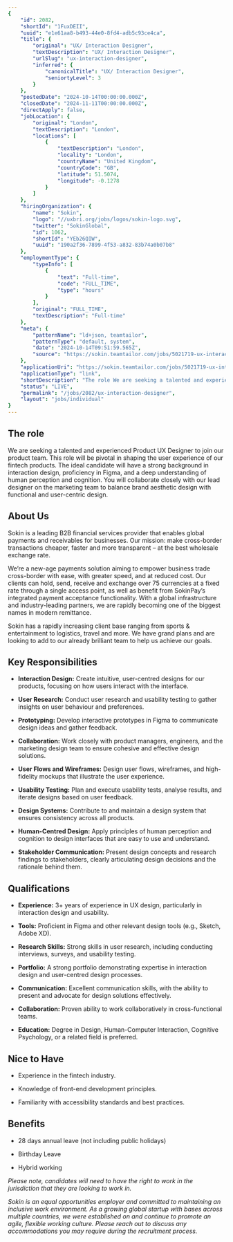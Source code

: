 ```yaml
---
{
	"id": 2082,
	"shortId": "1FuxDEII",
	"uuid": "e1e61aa8-b493-44e0-8fd4-adb5c93ce4ca",
	"title": {
		"original": "UX/ Interaction Designer",
		"textDescription": "UX/ Interaction Designer",
		"urlSlug": "ux-interaction-designer",
		"inferred": {
			"canonicalTitle": "UX/ Interaction Designer",
			"seniortyLevel": 3
		}
	},
	"postedDate": "2024-10-14T00:00:00.000Z",
	"closedDate": "2024-11-11T00:00:00.000Z",
	"directApply": false,
	"jobLocation": {
		"original": "London",
		"textDescription": "London",
		"locations": [
			{
				"textDescription": "London",
				"locality": "London",
				"countryName": "United Kingdom",
				"countryCode": "GB",
				"latitude": 51.5074,
				"longitude": -0.1278
			}
		]
	},
	"hiringOrganization": {
		"name": "Sokin",
		"logo": "//uxbri.org/jobs/logos/sokin-logo.svg",
		"twitter": "SokinGlobal",
		"id": 1062,
		"shortId": "YEb26QIW",
		"uuid": "190a2f36-7899-4f53-a832-83b74a0b07b8"
	},
	"employmentType": {
		"typeInfo": [
			{
				"text": "Full-time",
				"code": "FULL_TIME",
				"type": "hours"
			}
		],
		"original": "FULL_TIME",
		"textDescription": "Full-time"
	},
	"meta": {
		"patternName": "ld+json, teamtailor",
		"patternType": "default, system",
		"date": "2024-10-14T09:51:59.565Z",
		"source": "https://sokin.teamtailor.com/jobs/5021719-ux-interaction-designer?ittk=4YMDFGGGGZ"
	},
	"applicationUri": "https://sokin.teamtailor.com/jobs/5021719-ux-interaction-designer?ittk=4YMDFGGGGZ",
	"applicationType": "link",
	"shortDescription": "The role We are seeking a talented and experienced Product UX Designer to join our product team. This role will be pivotal in shaping the user experience of our fintech products. The ideal candidate",
	"status": "LIVE",
	"permalink": "/jobs/2082/ux-interaction-designer",
	"layout": "jobs/individual"
}
---
```

<h2>The role</h2><p>We are seeking a talented and experienced Product UX Designer to join our product team. This role will be pivotal in shaping the user experience of our fintech products. The ideal candidate will have a strong background in interaction design, proficiency in Figma, and a deep understanding of human perception and cognition. You will collaborate closely with our lead designer on the marketing team to balance brand aesthetic design with functional and user-centric design.</p><h2>About Us</h2><p>Sokin is a leading B2B financial services provider that enables global payments and receivables for businesses. Our mission: make cross-border transactions cheaper, faster and more transparent – at the best wholesale exchange rate.</p><p>We’re a new-age payments solution aiming to empower business trade cross-border with ease, with greater speed, and at reduced cost. Our clients can hold, send, receive and exchange over 75 currencies at a fixed rate through a single access point, as well as benefit from SokinPay’s integrated payment acceptance functionality. With a global infrastructure and industry-leading partners, we are rapidly becoming one of the biggest names in modern remittance.</p><p>Sokin has a rapidly increasing client base ranging from sports &amp; entertainment to logistics, travel and more. We have grand plans and are looking to add to our already brilliant team to help us achieve our goals.</p><h2>Key Responsibilities</h2><ul><li><p><strong>Interaction Design:</strong> Create intuitive, user-centred designs for our products, focusing on how users interact with the interface.</p></li><li><p><strong>User Research:</strong> Conduct user research and usability testing to gather insights on user behaviour and preferences.</p></li><li><p><strong>Prototyping:</strong> Develop interactive prototypes in Figma to communicate design ideas and gather feedback.</p></li><li><p><strong>Collaboration:</strong> Work closely with product managers, engineers, and the marketing design team to ensure cohesive and effective design solutions.</p></li><li><p><strong>User Flows and Wireframes:</strong> Design user flows, wireframes, and high-fidelity mockups that illustrate the user experience.</p></li><li><p><strong>Usability Testing:</strong> Plan and execute usability tests, analyse results, and iterate designs based on user feedback.</p></li><li><p><strong>Design Systems:</strong> Contribute to and maintain a design system that ensures consistency across all products.</p></li><li><p><strong>Human-Centred Design:</strong> Apply principles of human perception and cognition to design interfaces that are easy to use and understand.</p></li><li><p><strong>Stakeholder Communication:</strong> Present design concepts and research findings to stakeholders, clearly articulating design decisions and the rationale behind them.</p></li></ul><h2>Qualifications</h2><ul><li><p><strong>Experience:</strong> 3+ years of experience in UX design, particularly in interaction design and usability.</p></li><li><p><strong>Tools:</strong> Proficient in Figma and other relevant design tools (e.g., Sketch, Adobe XD).</p></li><li><p><strong>Research Skills:</strong> Strong skills in user research, including conducting interviews, surveys, and usability testing.</p></li><li><p><strong>Portfolio:</strong> A strong portfolio demonstrating expertise in interaction design and user-centred design processes.</p></li><li><p><strong>Communication:</strong> Excellent communication skills, with the ability to present and advocate for design solutions effectively.</p></li><li><p><strong>Collaboration:</strong> Proven ability to work collaboratively in cross-functional teams.</p></li><li><p><strong>Education:</strong> Degree in Design, Human-Computer Interaction, Cognitive Psychology, or a related field is preferred.</p></li></ul><h2>Nice to Have</h2><ul><li><p>Experience in the fintech industry.</p></li><li><p>Knowledge of front-end development principles.</p></li><li><p>Familiarity with accessibility standards and best practices.</p></li></ul><h2>Benefits</h2><ul><li><p>28 days annual leave (not including public holidays)</p></li><li><p>Birthday Leave</p></li><li><p>Hybrid working</p></li></ul><p><em>Please note, candidates will need to have the right to work in the jurisdiction that they are looking to work in.</em></p><p><em>Sokin is an equal opportunities employer and committed to maintaining an inclusive work environment. As a growing global startup with bases across multiple countries, we were established on and continue to promote an agile, flexible working culture. Please reach out to discuss any accommodations you may require during the recruitment process.</em></p>
